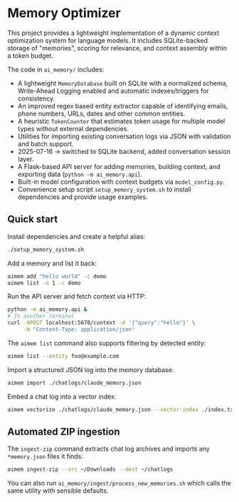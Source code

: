 # Memory Optimizer

This project provides a lightweight implementation of a dynamic context
optimization system for language models.  It includes SQLite-backed storage of
"memories", scoring for relevance, and context assembly within a token budget.

The code in `ai_memory/` includes:

* A lightweight `MemoryDatabase` built on SQLite with a normalized schema,
  Write-Ahead Logging enabled and automatic indexes/triggers for consistency.
* An improved regex based entity extractor capable of identifying emails,
  phone numbers, URLs, dates and other common entities.
* A heuristic `TokenCounter` that estimates token usage for multiple model
  types without external dependencies.
* Utilities for importing existing conversation logs via JSON with validation
  and batch support.
* 2025-07-16 → switched to SQLite backend, added conversation session layer.
* A Flask-based API server for adding memories, building context, and exporting
  data (`python -m ai_memory.api`).
* Built-in model configuration with context budgets via `model_config.py`.
* Convenience setup script `setup_memory_system.sh` to install dependencies
  and provide usage examples.

## Quick start

Install dependencies and create a helpful alias:

```bash
./setup_memory_system.sh
```

Add a memory and list it back:

```bash
aimem add "hello world" -c demo
aimem list -n 1 -c demo
```

Run the API server and fetch context via HTTP:

```bash
python -m ai_memory.api &
# In another terminal
curl -XPOST localhost:5678/context -d '{"query":"hello"}' \
     -H "Content-Type: application/json"
```

The `aimem list` command also supports filtering by detected entity:

```bash
aimem list --entity foo@example.com
```

Import a structured JSON log into the memory database:

```bash
aimem import ./chatlogs/claude_memory.json
```

Embed a chat log into a vector index:

```bash
aimem vectorize ./chatlogs/claude_memory.json --vector-index ./index.txt
```

## Automated ZIP ingestion

The `ingest-zip` command extracts chat log archives and imports any `*memory.json` files it finds:

```bash
aimem ingest-zip --src ~/Downloads --dest ~/chatlogs
```

You can also run `ai_memory/ingest/process_new_memories.sh` which calls the same
utility with sensible defaults.
